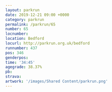 ```yaml
---
layout: parkrun
date: 2019-12-21 09:00 +0000
category: parkrun
permalink: /parkrun/65
number: 65
locnumber: 
location: Bedford
locurl: http://parkrun.org.uk/bedford
runnumber: 437
pos: 346
genderpos: 
time: '34:45'
agegrade: 38.37%
pb: 
strava: 
artwork: '/images/Shared Content/parkrun.png'
---
```

